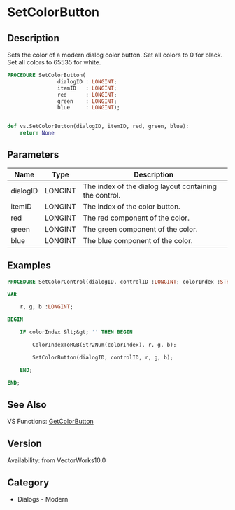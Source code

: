 # SetColorButton

## Description
Sets the color of a modern dialog color button. Set all colors to 0 for black. Set all colors to 65535 for white. 

```pascal
PROCEDURE SetColorButton(
				dialogID : LONGINT;
				itemID   : LONGINT;
				red      : LONGINT;
				green    : LONGINT;
				blue     : LONGINT);
```

```python

def vs.SetColorButton(dialogID, itemID, red, green, blue):
    return None
```

## Parameters
|Name|Type|Description|
|---|---|---|
|dialogID|LONGINT|The index of the dialog layout containing the control.|
|itemID|LONGINT|The index of the color button.|
|red|LONGINT|The red component of the color.|
|green|LONGINT|The green component of the color.|
|blue|LONGINT|The blue component of the color.|

## Examples
```pascal
PROCEDURE SetColorControl(dialogID, controlID :LONGINT; colorIndex :STRING);

VAR

	r, g, b :LONGINT;

BEGIN

	IF colorIndex &lt;&gt; '' THEN BEGIN

		ColorIndexToRGB(Str2Num(colorIndex), r, g, b);

		SetColorButton(dialogID, controlID, r, g, b);

	END;

END;
```

## See Also
VS Functions:
[GetColorButton](GetColorButton.md)

## Version
Availability: from VectorWorks10.0
## Category
* Dialogs - Modern

